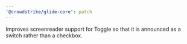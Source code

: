 ```yaml
---
'@crowdstrike/glide-core': patch
---
```


Improves screenreader support for Toggle so that it is announced as a switch rather than a checkbox.
